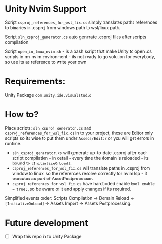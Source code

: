 # Unity Nvim Support

Script `csproj_references_for_wsl_fix.cs` simply translates paths references to binaries in .csproj from windows path to wsl/linux path.

Script `sln_csproj_generator.cs` auto generate .csproj files after scripts compilation.

Script `open_in_tmux_nvim.sh` - is a bash script that make Unity to open .cs scripts in my nvim environment - its not ready to go solution for everybody, so use its as reference to write your own

# Requirements:
Unity Package `com.unity.ide.visualstudio`

# How to?
Place scripts: `sln_csproj_generator.cs` and `csproj_references_for_wsl_fix.cs` in to your project, those are Editor only scripts so its wise to put them under `Assets/Editor` or you will get errors in runtime. 
- `sln_csproj_generator.cs` will generate up-to-date .csproj after each script compilation - in detail - every time the domain is reloaded - its bound to  `[InitializeOnLoad]`.
- `csproj_references_for_wsl_fix.cs` will translate paths in .csproj from window to linux, so the references resolve correctly for nvim lsp - it executes as part of AssetPostprocessor.
- `csproj_references_for_wsl_fix.cs` have hardcoded enable `bool enable = true;`, so be aware of it and apply changes if its required.

Simplified events order:
Scripts Compilation -> Domain Reload -> `[InitializeOnLoad]` -> Assets Import -> Assets Postprocessing.

# Future development
- [ ] Wrap this repo in to Unity Package


